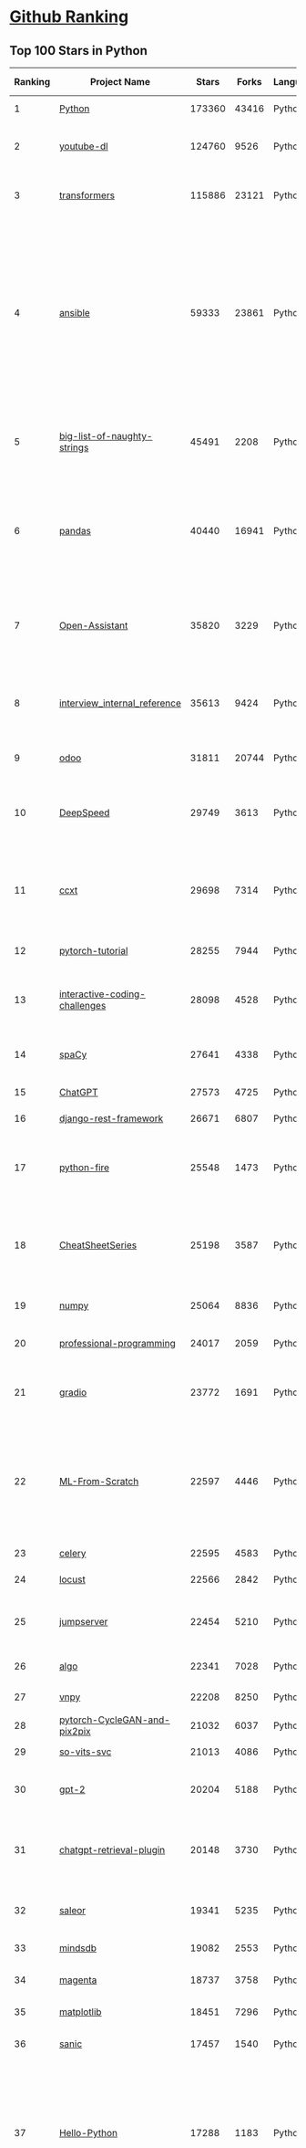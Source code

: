[Github Ranking](../README.md)
==========

## Top 100 Stars in Python

| Ranking | Project Name | Stars | Forks | Language | Open Issues | Description | Last Commit |
| ------- | ------------ | ----- | ----- | -------- | ----------- | ----------- | ----------- |
| 1 | [Python](https://github.com/TheAlgorithms/Python) | 173360 | 43416 | Python | 26 | All Algorithms implemented in Python | 2023-11-27T02:42:33Z |
| 2 | [youtube-dl](https://github.com/ytdl-org/youtube-dl) | 124760 | 9526 | Python | 3832 | Command-line program to download videos from YouTube.com and other video sites | 2023-11-22T09:49:32Z |
| 3 | [transformers](https://github.com/huggingface/transformers) | 115886 | 23121 | Python | 681 | 🤗 Transformers: State-of-the-art Machine Learning for Pytorch, TensorFlow, and JAX. | 2023-11-27T02:50:58Z |
| 4 | [ansible](https://github.com/ansible/ansible) | 59333 | 23861 | Python | 559 | Ansible is a radically simple IT automation platform that makes your applications and systems easier to deploy and maintain. Automate everything from code deployment to network configuration to cloud management, in a language that approaches plain English, using SSH, with no agents to install on remote systems. https://docs.ansible.com. | 2023-11-26T17:39:45Z |
| 5 | [big-list-of-naughty-strings](https://github.com/minimaxir/big-list-of-naughty-strings) | 45491 | 2208 | Python | 63 | The Big List of Naughty Strings is a list of strings which have a high probability of causing issues when used as user-input data. | 2023-06-18T16:13:29Z |
| 6 | [pandas](https://github.com/pandas-dev/pandas) | 40440 | 16941 | Python | 3490 | Flexible and powerful data analysis / manipulation library for Python, providing labeled data structures similar to R data.frame objects, statistical functions, and much more | 2023-11-27T03:03:05Z |
| 7 | [Open-Assistant](https://github.com/LAION-AI/Open-Assistant) | 35820 | 3229 | Python | 236 | OpenAssistant is a chat-based assistant that understands tasks, can interact with third-party systems, and retrieve information dynamically to do so. | 2023-11-25T17:42:04Z |
| 8 | [interview_internal_reference](https://github.com/0voice/interview_internal_reference) | 35613 | 9424 | Python | 27 | 2023年最新总结，阿里，腾讯，百度，美团，头条等技术面试题目，以及答案，专家出题人分析汇总。 | 2023-05-17T07:20:27Z |
| 9 | [odoo](https://github.com/odoo/odoo) | 31811 | 20744 | Python | 2260 | Odoo. Open Source Apps To Grow Your Business. | 2023-11-27T02:39:43Z |
| 10 | [DeepSpeed](https://github.com/microsoft/DeepSpeed) | 29749 | 3613 | Python | 743 | DeepSpeed is a deep learning optimization library that makes distributed training and inference easy, efficient, and effective. | 2023-11-25T23:55:56Z |
| 11 | [ccxt](https://github.com/ccxt/ccxt) | 29698 | 7314 | Python | 709 | A JavaScript / TypeScript / Python / C# / PHP cryptocurrency trading API with support for more than 100 bitcoin/altcoin exchanges | 2023-11-26T22:58:49Z |
| 12 | [pytorch-tutorial](https://github.com/yunjey/pytorch-tutorial) | 28255 | 7944 | Python | 65 | PyTorch Tutorial for Deep Learning Researchers | 2023-08-15T10:17:50Z |
| 13 | [interactive-coding-challenges](https://github.com/donnemartin/interactive-coding-challenges) | 28098 | 4528 | Python | 34 | 120+ interactive Python coding interview challenges (algorithms and data structures).  Includes Anki flashcards. | 2023-09-12T22:51:04Z |
| 14 | [spaCy](https://github.com/explosion/spaCy) | 27641 | 4338 | Python | 75 | 💫 Industrial-strength Natural Language Processing (NLP) in Python | 2023-11-23T13:38:23Z |
| 15 | [ChatGPT](https://github.com/acheong08/ChatGPT) | 27573 | 4725 | Python | 11 | Reverse engineered ChatGPT API | 2023-08-02T06:02:10Z |
| 16 | [django-rest-framework](https://github.com/encode/django-rest-framework) | 26671 | 6807 | Python | 71 | Web APIs for Django. 🎸 | 2023-11-26T23:34:12Z |
| 17 | [python-fire](https://github.com/google/python-fire) | 25548 | 1473 | Python | 123 | Python Fire is a library for automatically generating command line interfaces (CLIs) from absolutely any Python object. | 2023-11-13T18:49:58Z |
| 18 | [CheatSheetSeries](https://github.com/OWASP/CheatSheetSeries) | 25198 | 3587 | Python | 45 | The OWASP Cheat Sheet Series was created to provide a concise collection of high value information on specific application security topics. | 2023-11-25T23:24:04Z |
| 19 | [numpy](https://github.com/numpy/numpy) | 25064 | 8836 | Python | 1965 | The fundamental package for scientific computing with Python. | 2023-11-27T02:21:26Z |
| 20 | [professional-programming](https://github.com/charlax/professional-programming) | 24017 | 2059 | Python | 0 | A collection of learning resources for curious software engineers | 2023-11-20T13:45:51Z |
| 21 | [gradio](https://github.com/gradio-app/gradio) | 23772 | 1691 | Python | 421 | Build and share delightful machine learning apps, all in Python. 🌟 Star to support our work! | 2023-11-27T01:30:20Z |
| 22 | [ML-From-Scratch](https://github.com/eriklindernoren/ML-From-Scratch) | 22597 | 4446 | Python | 31 | Machine Learning From Scratch. Bare bones NumPy implementations of machine learning models and algorithms with a focus on accessibility. Aims to cover everything from linear regression to deep learning. | 2023-10-15T06:05:06Z |
| 23 | [celery](https://github.com/celery/celery) | 22595 | 4583 | Python | 583 | Distributed Task Queue (development branch) | 2023-11-25T08:04:38Z |
| 24 | [locust](https://github.com/locustio/locust) | 22566 | 2842 | Python | 12 | Write scalable load tests in plain Python 🚗💨 | 2023-11-25T19:44:41Z |
| 25 | [jumpserver](https://github.com/jumpserver/jumpserver) | 22454 | 5210 | Python | 61 | JumpServer 是广受欢迎的开源堡垒机，是符合 4A 规范的专业运维安全审计系统。 | 2023-11-24T09:39:13Z |
| 26 | [algo](https://github.com/wangzheng0822/algo) | 22341 | 7028 | Python | 102 | 数据结构和算法必知必会的50个代码实现 | 2023-09-05T07:41:51Z |
| 27 | [vnpy](https://github.com/vnpy/vnpy) | 22208 | 8250 | Python | 16 | 基于Python的开源量化交易平台开发框架 | 2023-11-13T05:26:17Z |
| 28 | [pytorch-CycleGAN-and-pix2pix](https://github.com/junyanz/pytorch-CycleGAN-and-pix2pix) | 21032 | 6037 | Python | 503 | Image-to-Image Translation in PyTorch | 2023-10-24T01:12:34Z |
| 29 | [so-vits-svc](https://github.com/svc-develop-team/so-vits-svc) | 21013 | 4086 | Python | 21 | SoftVC VITS Singing Voice Conversion | 2023-11-11T13:11:31Z |
| 30 | [gpt-2](https://github.com/openai/gpt-2) | 20204 | 5188 | Python | 122 | Code for the paper "Language Models are Unsupervised Multitask Learners" | 2023-11-19T17:51:57Z |
| 31 | [chatgpt-retrieval-plugin](https://github.com/openai/chatgpt-retrieval-plugin) | 20148 | 3730 | Python | 132 | The ChatGPT Retrieval Plugin lets you easily find personal or work documents by asking questions in natural language. | 2023-11-24T03:35:10Z |
| 32 | [saleor](https://github.com/saleor/saleor) | 19341 | 5235 | Python | 528 | Saleor Core: the high performance, composable, headless commerce API. | 2023-11-24T15:25:41Z |
| 33 | [mindsdb](https://github.com/mindsdb/mindsdb) | 19082 | 2553 | Python | 500 | MindsDB connects AI models to real time data | 2023-11-27T02:00:02Z |
| 34 | [magenta](https://github.com/magenta/magenta) | 18737 | 3758 | Python | 354 | Magenta: Music and Art Generation with Machine Intelligence | 2023-10-04T00:17:49Z |
| 35 | [matplotlib](https://github.com/matplotlib/matplotlib) | 18451 | 7296 | Python | 1172 | matplotlib: plotting with Python | 2023-11-27T01:30:05Z |
| 36 | [sanic](https://github.com/sanic-org/sanic) | 17457 | 1540 | Python | 76 |  Accelerate your web app development  \| Build fast. Run fast. | 2023-11-27T00:27:15Z |
| 37 | [Hello-Python](https://github.com/mouredev/Hello-Python) | 17288 | 1183 | Python | 11 | Curso para aprender el lenguaje de programación Python desde cero y para principiantes. Más de 30 clases, 25 horas en vídeo, código y grupo de chat. Desde sus fundamentos hasta la creación de un API Backend con base de datos y más... | 2023-11-18T16:30:00Z |
| 38 | [rasa](https://github.com/RasaHQ/rasa) | 17253 | 4481 | Python | 1 | 💬   Open source machine learning framework to automate text- and voice-based conversations: NLU, dialogue management, connect to Slack, Facebook, and more - Create chatbots and voice assistants | 2023-11-22T19:49:38Z |
| 39 | [calibre](https://github.com/kovidgoyal/calibre) | 17147 | 2082 | Python | 0 | The official source code repository for the calibre ebook manager | 2023-11-26T12:29:10Z |
| 40 | [luigi](https://github.com/spotify/luigi) | 16920 | 2380 | Python | 95 | Luigi is a Python module that helps you build complex pipelines of batch jobs. It handles dependency resolution, workflow management, visualization etc. It also comes with Hadoop support built in.  | 2023-11-16T12:40:29Z |
| 41 | [mypy](https://github.com/python/mypy) | 16804 | 2738 | Python | 2328 | Optional static typing for Python | 2023-11-27T01:27:08Z |
| 42 | [pydantic](https://github.com/pydantic/pydantic) | 16565 | 1514 | Python | 371 | Data validation using Python type hints | 2023-11-27T02:38:31Z |
| 43 | [wagtail](https://github.com/wagtail/wagtail) | 16318 | 3497 | Python | 849 | A Django content management system focused on flexibility and user experience | 2023-11-27T01:39:23Z |
| 44 | [PySnooper](https://github.com/cool-RR/PySnooper) | 16105 | 952 | Python | 26 | Never use print for debugging again | 2023-07-17T12:37:16Z |
| 45 | [pyspider](https://github.com/binux/pyspider) | 16103 | 3731 | Python | 273 | A Powerful Spider(Web Crawler) System in Python. | 2023-07-05T17:04:26Z |
| 46 | [ChatPaper](https://github.com/kaixindelele/ChatPaper) | 16050 | 1772 | Python | 61 | Use ChatGPT to summarize the arXiv papers. 全流程加速科研，利用chatgpt进行论文全文总结+专业翻译+润色+审稿+审稿回复 | 2023-10-29T18:07:28Z |
| 47 | [ipython](https://github.com/ipython/ipython) | 16009 | 4482 | Python | 1573 | Official repository for IPython itself. Other repos in the IPython organization contain things like the website, documentation builds, etc. | 2023-11-25T09:59:21Z |
| 48 | [microservices-demo](https://github.com/GoogleCloudPlatform/microservices-demo) | 15087 | 5626 | Python | 36 | Sample cloud-first application with 10 microservices showcasing Kubernetes, Istio, and gRPC. | 2023-11-26T12:06:55Z |
| 49 | [gensim](https://github.com/piskvorky/gensim) | 14809 | 4377 | Python | 375 | Topic Modelling for Humans | 2023-11-01T12:33:08Z |
| 50 | [jupyter](https://github.com/jupyter/jupyter) | 14562 | 3869 | Python | 117 | Jupyter metapackage for installation, docs and chat | 2023-11-17T18:54:52Z |
| 51 | [python-mastery](https://github.com/dabeaz-course/python-mastery) | 9841 | 1492 | Python | 19 | Advanced Python Mastery (course by @dabeaz) | 2023-11-17T07:42:23Z |
| 52 | [scientific-visualization-book](https://github.com/rougier/scientific-visualization-book) | 9795 | 953 | Python | 17 | An open access book on scientific visualization using python and matplotlib | 2023-05-22T14:24:59Z |
| 53 | [word_cloud](https://github.com/amueller/word_cloud) | 9750 | 2357 | Python | 94 | A little word cloud generator in Python | 2023-10-12T17:53:25Z |
| 54 | [thumbor](https://github.com/thumbor/thumbor) | 9714 | 834 | Python | 9 | thumbor is an open-source photo thumbnail service by globo.com | 2023-11-17T16:49:14Z |
| 55 | [chroma](https://github.com/chroma-core/chroma) | 9672 | 774 | Python | 199 | the AI-native open-source embedding database | 2023-11-26T19:34:40Z |
| 56 | [jinja](https://github.com/pallets/jinja) | 9619 | 1582 | Python | 59 | A very fast and expressive template engine. | 2023-11-19T01:35:29Z |
| 57 | [gunicorn](https://github.com/benoitc/gunicorn) | 9241 | 1699 | Python | 292 | gunicorn 'Green Unicorn' is a WSGI HTTP Server for UNIX, fast clients and sleepy applications. | 2023-11-18T22:15:01Z |
| 58 | [fail2ban](https://github.com/fail2ban/fail2ban) | 9194 | 1188 | Python | 139 | Daemon to ban hosts that cause multiple authentication errors | 2023-11-26T17:16:46Z |
| 59 | [maigret](https://github.com/soxoj/maigret) | 9189 | 709 | Python | 95 | 🕵️‍♂️ Collect a dossier on a person by username from thousands of sites | 2023-11-26T17:38:07Z |
| 60 | [coursera-dl](https://github.com/coursera-dl/coursera-dl) | 9163 | 2213 | Python | 177 | Script for downloading Coursera.org videos and naming them. | 2023-10-09T02:21:52Z |
| 61 | [portia](https://github.com/scrapinghub/portia) | 9037 | 1425 | Python | 113 | Visual scraping for Scrapy | 2023-09-06T14:08:43Z |
| 62 | [fuzzywuzzy](https://github.com/seatgeek/fuzzywuzzy) | 9017 | 938 | Python | 83 | Fuzzy String Matching in Python | 2023-02-24T19:00:26Z |
| 63 | [dagster](https://github.com/dagster-io/dagster) | 9011 | 1114 | Python | 1834 | An orchestration platform for the development, production, and observation of data assets. | 2023-11-26T17:55:55Z |
| 64 | [TextBlob](https://github.com/sloria/TextBlob) | 8758 | 1134 | Python | 103 | Simple, Pythonic, text processing--Sentiment analysis, part-of-speech tagging, noun phrase extraction, translation, and more. | 2023-03-11T18:17:17Z |
| 65 | [robotframework](https://github.com/robotframework/robotframework) | 8528 | 2207 | Python | 276 | Generic automation framework for acceptance testing and RPA | 2023-11-24T16:42:55Z |
| 66 | [boto3](https://github.com/boto/boto3) | 8437 | 1853 | Python | 167 | AWS SDK for Python | 2023-11-27T00:30:46Z |
| 67 | [Telethon](https://github.com/LonamiWebs/Telethon) | 8410 | 1326 | Python | 35 | Pure Python 3 MTProto API Telegram client library, for bots too! | 2023-11-21T17:10:08Z |
| 68 | [vid2vid](https://github.com/NVIDIA/vid2vid) | 8395 | 1208 | Python | 101 | Pytorch implementation of our method for high-resolution (e.g. 2048x1024) photorealistic video-to-video translation. | 2022-05-17T05:09:30Z |
| 69 | [fluentui-emoji](https://github.com/microsoft/fluentui-emoji) | 8338 | 461 | Python | 66 | A collection of familiar, friendly, and modern emoji from Microsoft | 2023-10-16T21:15:57Z |
| 70 | [flash-attention](https://github.com/Dao-AILab/flash-attention) | 8145 | 681 | Python | 281 | Fast and memory-efficient exact attention | 2023-11-26T09:41:18Z |
| 71 | [buzz](https://github.com/chidiwilliams/buzz) | 8094 | 598 | Python | 77 | Buzz transcribes and translates audio offline on your personal computer. Powered by OpenAI's Whisper. | 2023-11-16T08:43:59Z |
| 72 | [PythonPark](https://github.com/Jack-Cherish/PythonPark) | 8088 | 1493 | Python | 1 | Python 开源项目之「自学编程之路」，保姆级教程：AI实验室、宝藏视频、数据结构、学习指南、机器学习实战、深度学习实战、网络爬虫、大厂面经、程序人生、资源分享。 | 2023-11-24T06:13:13Z |
| 73 | [attention-is-all-you-need-pytorch](https://github.com/jadore801120/attention-is-all-you-need-pytorch) | 8046 | 1865 | Python | 63 | A PyTorch implementation of the Transformer model in "Attention is All You Need". | 2023-10-05T02:14:06Z |
| 74 | [gpt-neo](https://github.com/EleutherAI/gpt-neo) | 8024 | 928 | Python | 11 | An implementation of model parallel GPT-2 and GPT-3-style models using the mesh-tensorflow library. | 2022-02-25T06:27:12Z |
| 75 | [DAIN](https://github.com/baowenbo/DAIN) | 8014 | 837 | Python | 75 | Depth-Aware Video Frame Interpolation (CVPR 2019) | 2023-02-13T12:40:12Z |
| 76 | [pytorch3d](https://github.com/facebookresearch/pytorch3d) | 7851 | 1218 | Python | 220 | PyTorch3D is FAIR's library of reusable components for deep learning with 3D data | 2023-11-22T04:47:16Z |
| 77 | [gitfiti](https://github.com/gelstudios/gitfiti) | 7850 | 1091 | Python | 13 | abusing github commit history for the lulz | 2023-04-22T01:23:47Z |
| 78 | [microk8s](https://github.com/canonical/microk8s) | 7823 | 750 | Python | 230 | MicroK8s is a small, fast, single-package Kubernetes for datacenters and the edge. | 2023-11-22T16:07:19Z |
| 79 | [machine_learning_examples](https://github.com/lazyprogrammer/machine_learning_examples) | 7802 | 6195 | Python | 10 | A collection of machine learning examples and tutorials. | 2023-11-09T08:04:01Z |
| 80 | [RobustVideoMatting](https://github.com/PeterL1n/RobustVideoMatting) | 7755 | 1052 | Python | 90 | Robust Video Matting in PyTorch, TensorFlow, TensorFlow.js, ONNX, CoreML! | 2023-10-22T21:09:29Z |
| 81 | [yewtube](https://github.com/mps-youtube/yewtube) | 7711 | 646 | Python | 186 | yewtube, forked from mps-youtube , is a Terminal based YouTube player and downloader. No Youtube API key required. | 2023-11-23T23:25:02Z |
| 82 | [pywal](https://github.com/dylanaraps/pywal) | 7684 | 299 | Python | 137 | 🎨 Generate and change color-schemes on the fly. | 2023-10-31T15:21:15Z |
| 83 | [pulse](https://github.com/adamian98/pulse) | 7571 | 1497 | Python | 56 | PULSE: Self-Supervised Photo Upsampling via Latent Space Exploration of Generative Models | 2021-04-30T11:50:25Z |
| 84 | [tiktoken](https://github.com/openai/tiktoken) | 7527 | 525 | Python | 22 | tiktoken is a fast BPE tokeniser for use with OpenAI's models. | 2023-11-20T17:58:16Z |
| 85 | [hacktricks](https://github.com/carlospolop/hacktricks) | 7470 | 2235 | Python | 17 | Welcome to the page where you will find each trick/technique/whatever I have learnt in CTFs, real life apps, and reading researches and news. | 2023-11-21T20:04:04Z |
| 86 | [PaddleGAN](https://github.com/PaddlePaddle/PaddleGAN) | 7422 | 1225 | Python | 261 | PaddlePaddle GAN library, including lots of interesting applications like First-Order motion transfer,  Wav2Lip, picture repair, image editing, photo2cartoon, image style transfer, GPEN, and so on. | 2023-11-22T09:27:45Z |
| 87 | [uvicorn](https://github.com/encode/uvicorn) | 7264 | 673 | Python | 25 | An ASGI web server, for Python. 🦄 | 2023-11-22T11:33:20Z |
| 88 | [ajenti](https://github.com/ajenti/ajenti) | 7252 | 842 | Python | 12 | Ajenti Core and stock plugins | 2023-11-22T09:42:15Z |
| 89 | [platformio-core](https://github.com/platformio/platformio-core) | 7168 | 784 | Python | 212 | Your Gateway to Embedded Software Development Excellence :alien: | 2023-11-17T11:12:49Z |
| 90 | [BayesianOptimization](https://github.com/bayesian-optimization/BayesianOptimization) | 7131 | 1515 | Python | 12 | A Python implementation of global optimization with gaussian processes. | 2023-11-23T16:46:59Z |
| 91 | [tianshou](https://github.com/thu-ml/tianshou) | 6919 | 1039 | Python | 82 | An elegant PyTorch deep reinforcement learning library. | 2023-11-24T18:13:10Z |
| 92 | [Megatron-LM](https://github.com/NVIDIA/Megatron-LM) | 6900 | 1525 | Python | 204 | Ongoing research training transformer models at scale | 2023-11-24T11:04:14Z |
| 93 | [diff-match-patch](https://github.com/google/diff-match-patch) | 6697 | 1062 | Python | 66 | Diff Match Patch is a high-performance library in multiple languages that manipulates plain text. | 2023-06-02T14:07:25Z |
| 94 | [python-dotenv](https://github.com/theskumar/python-dotenv) | 6646 | 432 | Python | 38 | Reads key-value pairs from a .env file and can set them as environment variables. It helps in developing applications following the 12-factor principles. | 2023-11-15T22:02:55Z |
| 95 | [eve](https://github.com/pyeve/eve) | 6643 | 755 | Python | 24 | REST API framework designed for human beings | 2023-09-14T12:17:35Z |
| 96 | [promptflow](https://github.com/microsoft/promptflow) | 6639 | 437 | Python | 62 | Build high-quality LLM apps - from prototyping, testing to production deployment and monitoring. | 2023-11-27T02:54:16Z |
| 97 | [face-alignment](https://github.com/1adrianb/face-alignment) | 6594 | 1314 | Python | 69 | :fire: 2D and 3D Face alignment library build using pytorch  | 2023-10-24T07:07:43Z |
| 98 | [ngxtop](https://github.com/lebinh/ngxtop) | 6423 | 481 | Python | 45 | Real-time metrics for nginx server | 2022-10-06T19:58:56Z |
| 99 | [aws-sam-cli](https://github.com/aws/aws-sam-cli) | 6395 | 1169 | Python | 399 | CLI tool to build, test, debug, and deploy Serverless applications using AWS SAM | 2023-11-24T18:25:28Z |
| 100 | [xformers](https://github.com/facebookresearch/xformers) | 6342 | 443 | Python | 177 | Hackable and optimized Transformers building blocks, supporting a composable construction. | 2023-11-25T17:47:27Z |

